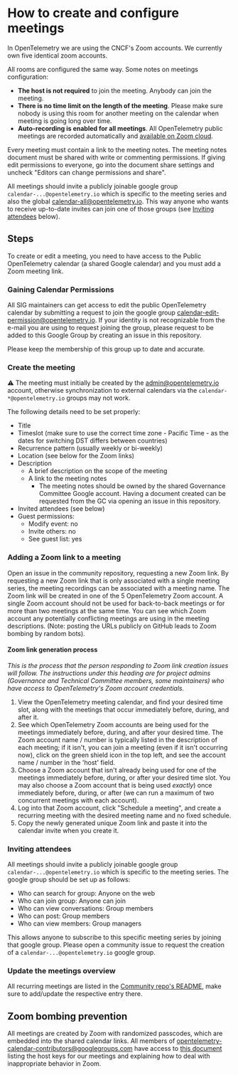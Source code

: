 # How to create and configure meetings

In OpenTelemetry we are using the CNCF's Zoom accounts. We currently own five
identical zoom accounts.

All rooms are configured the same way. Some notes on meetings configuration:

- **The host is not required** to join the meeting. Anybody can join the meeting.
- **There is no time limit on the length of the meeting**. Please make sure nobody is
  using this room for another meeting on the calendar when meeting is going long
  over time.
- **Auto-recording is enabled for all meetings**. All OpenTelemetry public meetings are recorded automatically
  and [available on Zoom cloud](https://docs.google.com/spreadsheets/d/1SYKfjYhZdm2Wh2Cl6KVQalKg_m4NhTPZqq-8SzEVO6s).

Every meeting must contain a link to the meeting notes. The meeting notes
document must be shared with write or commenting permissions. If giving edit permissions to everyone,
go into the document share settings and uncheck "Editors can change permissions and share".

All meetings should invite a publicly joinable google group `calendar-...@opentelemetry.io` which is specific to the meeting series
and also the global [calendar-all@opentelemetry.io](https://groups.google.com/a/opentelemetry.io/g/calendar-all).
This way anyone who wants to receive up-to-date invites can join one of those groups
(see [Inviting attendees](#inviting-attendees) below).

## Steps
To create or edit a meeting, you need to have access to the Public OpenTelemetry calendar (a shared Google calendar) and you must add a Zoom meeting link.

### Gaining Calendar Permissions
All SIG maintainers can get access to edit the public OpenTelemetry calendar
by submitting a request to join the google group
[calendar-edit-permission@opentelemetry.io](https://groups.google.com/a/opentelemetry.io/g/calendar-edit-permission).
If your identity is not recognizable from the e-mail you are using to request joining the group, please
request to be added to this Google Group by creating an issue in this repository.

Please keep the membership of this group up to date and accurate.

### Create the meeting

:warning: The meeting must initially be created by the admin@opentelemetry.io account,
otherwise synchronization to external calendars via the `calendar-*@opentelemetry.io` groups may not work.

The following details need to be set properly:
- Title
- Timeslot (make sure to use the correct time zone - Pacific Time - as the dates for switching DST differs between countries)
- Recurrence pattern (usually weekly or bi-weekly)
- Location (see below for the Zoom links)
- Description
  - A brief description on the scope of the meeting
  - A link to the meeting notes
    - The meeting notes should be owned by the shared Governance Committee Google account.
      Having a document created can be requested from the GC via opening an issue in this repository.
- Invited attendees (see below)
- Guest permissions:
  - Modify event: no
  - Invite others: no
  - See guest list: yes

### Adding a Zoom link to a meeting
Open an issue in the community repository, requesting a new Zoom link.
By requesting a new Zoom link that is only associated with a single meeting series, the meeting recordings
can be associated with a meeting name.
The Zoom link will be created in one of the 5 OpenTelemetry Zoom account.
A single Zoom account should not be used for back-to-back meetings or for more than two meetings at the same time.
You can see which Zoom account any potentially conflicting meetings are using in the meeting descriptions.
(Note: posting the URLs publicly on GitHub leads to Zoom bombing by random bots).

#### Zoom link generation process
_This is the process that the person responding to Zoom link creation issues will follow. The instructions under this heading are for project admins (Governance and Technical Committee members, some maintainers) who have access to OpenTelemetry's Zoom account credentials._

1. View the OpenTelemetry meeting calendar, and find your desired time slot, along with the meetings that occur immediately before, during, and after it.
2. See which OpenTelemetry Zoom accounts are being used for the meetings immediately before, during, and after your desired time. The Zoom account name / number is typically listed in the description of each meeting; if it isn't, you can join a meeting (even if it isn't occurring now), click on the green shield icon in the top left, and see the account name / number in the 'host' field.
3. Choose a Zoom account that isn't already being used for one of the meetings immediately before, during, or after your desired time slot. You may also choose a Zoom account that is being used *exactly*) once immediately before, during, or after (we can run a maximum of two concurrent meetings with each account).
4. Log into that Zoom account, click "Schedule a meeting", and create a recurring meeting with the desired meeting name and no fixed schedule.
5. Copy the newly generated unique Zoom link and paste it into the calendar invite when you create it.

### Inviting attendees
All meetings should invite a publicly joinable google group `calendar-...@opentelemetry.io` which is specific to the meeting series.
The google group should be set up as follows:

* Who can search for group: Anyone on the web
* Who can join group: Anyone can join
* Who can view conversations: Group members
* Who can post: Group members
* Who can view members: Group managers

This allows anyone to subscribe to this specific meeting series by joining that google group.
Please open a community issue to request the creation of a `calendar-...@opentelemetry.io` google group.

### Update the meetings overview
All recurring meetings are listed in the [Community repo's README](../README.md#special-interest-groups), make sure to add/update the respective entry there.

## Zoom bombing prevention
All meetings are created by Zoom with randomized passcodes, which are embedded into the shared calendar links.
All members of opentelemetry-calendar-contributors@googlegroups.com have access to [this document](https://docs.google.com/document/d/1gt9ctxKGPrM_XTINqLgkSxYypdrczHkt2znjwgBU4UU/edit#)
listing the host keys for our meetings and explaining how to deal with inappropriate behavior in Zoom.
